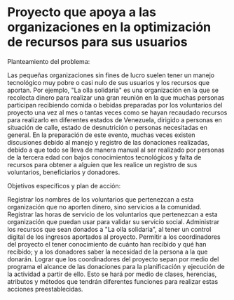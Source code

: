 # Proyecto que apoya a las organizaciones en la optimización de recursos para sus usuarios

Planteamiento del problema:

Las pequeñas organizaciones sin fines de lucro suelen tener un manejo tecnológico muy pobre o casi nulo de sus usuarios y los recursos que aportan. Por ejemplo, "La olla solidaria" es una organización en la que se recolecta dinero para realizar una gran reunión en la que muchas personas participan recibiendo comida o bebidas preparadas por los voluntarios del proyecto una vez al mes o tantas veces como se hayan recaudado recursos para realizarlo en diferentes estados de Venezuela, dirigido a personas en situación de calle, estado de desnutrición o personas necesitadas en general. 
En la preparación de este evento, muchas veces existen discusiones debido al manejo y registro de las donaciones realizadas, debido a que todo se lleva de manera manual al ser realizado por personas de la tercera edad con bajos conocimientos tecnológicos y falta de recursos para obtener a alguien que les realice un registro de sus voluntarios, beneficiarios y donadores. 

Objetivos específicos y plan de acción: 

Registrar los nombres de los voluntarios que pertenezcan a esta organización que no aporten dinero, sino servicios a la comunidad. 
Registrar las horas de servicio de los voluntarios que pertenezcan a esta organización que puedan usar para validar su servicio social. 
Administrar los recursos que sean donados a "La olla solidaria", al tener un control digital de los ingresos aportados al proyecto. 
Permitir a los coordinadores del proyecto el tener conocimiento de cuánto han recibido y qué han recibido; y a los donadores saber la necesidad de la persona a la que donarán. 
Lograr que los coordinadores del proyecto sepan por medio del programa el alcance de las donaciones para la planificación y ejecución de la actividad a partir de ello. 
Esto se hará por medio de clases, herencias, atributos y métodos que tendrán diferentes funciones para realizar estas acciones preestablecidas. 

